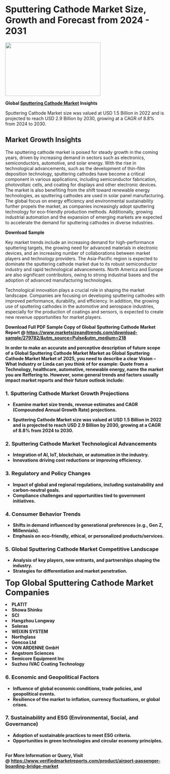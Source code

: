 <H1>Sputtering Cathode Market Size, Growth and Forecast from 2024 - 2031</H1><img class="aligncenter size-medium wp-image-584254" src="https://thirdeyenews.in/wp-content/uploads/2024/09/Global-Market-Research-300x168.jpeg" alt="" width="300" height="168" /><p><strong>Global&nbsp;<a href="https://www.marketsizeandtrends.com/download-sample/279782/&amp;utm_source=Pulse&amp;utm_medium=218">Sputtering Cathode Market</a> Insights</strong></p><p>Sputtering Cathode Market size was valued at USD 1.5 Billion in 2022 and is projected to reach USD 2.9 Billion by 2030, growing at a CAGR of 8.8% from 2024 to 2030.</p><p><h2>Market Growth Insights</h2> <p>The sputtering cathode market is poised for steady growth in the coming years, driven by increasing demand in sectors such as electronics, semiconductors, automotive, and solar energy. With the rise in technological advancements, such as the development of thin-film deposition technology, sputtering cathodes have become a critical component in various applications, including semiconductor fabrication, photovoltaic cells, and coating for displays and other electronic devices. The market is also benefiting from the shift toward renewable energy technologies, as sputtering cathodes are used in solar panel manufacturing. The global focus on energy efficiency and environmental sustainability further propels the market, as companies increasingly adopt sputtering technology for eco-friendly production methods. Additionally, growing industrial automation and the expansion of emerging markets are expected to accelerate the demand for sputtering cathodes in diverse industries.</p> <p><strong>Download Sample</strong></p> <p>Key market trends include an increasing demand for high-performance sputtering targets, the growing need for advanced materials in electronic devices, and an increasing number of collaborations between market players and technology providers. The Asia-Pacific region is expected to dominate the sputtering cathode market due to its robust semiconductor industry and rapid technological advancements. North America and Europe are also significant contributors, owing to strong industrial bases and the adoption of advanced manufacturing technologies.</p> <p>Technological innovation plays a crucial role in shaping the market landscape. Companies are focusing on developing sputtering cathodes with improved performance, durability, and efficiency. In addition, the growing use of sputtering cathodes in the automotive and aerospace industries, especially for the production of coatings and sensors, is expected to create new revenue opportunities for market players.</p> <p><strong></p><p><span class=""><strong>Download Full PDF Sample Copy of Global Sputtering Cathode Market Report</strong> @ <a href="https://www.marketsizeandtrends.com/download-sample/279782/&amp;utm_source=Pulse&amp;utm_medium=218" target="_blank">https://www.marketsizeandtrends.com/download-sample/279782/&amp;utm_source=Pulse&amp;utm_medium=218</a></span></p><p>In order to make an accurate and perceptive description of future scope of a Global&nbsp;Sputtering Cathode Market Market as Global&nbsp;Sputtering Cathode Market Market of 2025, you need to describe a clear Vision &ndash; What Industry or Linda can you think of for example: Quote from a Technology, healthcare, automotive, renewable energy, name the market you are Reffering to. However, some general trends and factors usually impact market reports and their future outlook include:</p><h3>1.&nbsp;<strong>Sputtering Cathode Market Growth Projections</strong></h3><ul><li>Examine market size trends, revenue estimates and CAGR (Compounded Annual Growth Rate) projections.</li><li><p>Sputtering Cathode Market size was valued at USD 1.5 Billion in 2022 and is projected to reach USD 2.9 Billion by 2030, growing at a CAGR of 8.8% from 2024 to 2030.</p></li></ul><h3>2.&nbsp;<strong>Sputtering Cathode Market Technological Advancements</strong></h3><ul><li>Integration of AI, IoT, blockchain, or automation in the industry.</li><li>Innovations driving cost reductions or improving efficiency.</li></ul><h3>3.&nbsp;<strong>Regulatory and Policy Changes</strong></h3><ul><li>Impact of global and regional regulations, including sustainability and carbon-neutral goals.</li><li>Compliance challenges and opportunities tied to government initiatives.</li></ul><h3>4.&nbsp;<strong>Consumer Behavior Trends</strong></h3><ul><li>Shifts in demand influenced by generational preferences (e.g., Gen Z, Millennials).</li><li>Emphasis on eco-friendly, ethical, or personalized products/services.</li></ul><h3>5.&nbsp;<strong>Global Sputtering Cathode Market Competitive Landscape</strong></h3><ul><li>Analysis of key players, new entrants, and partnerships shaping the industry.</li><li>Strategies for differentiation and market penetration.</li></ul><p data-pm-slice="1 1 []"><span style="color: inherit; font-family: inherit; font-size: 25px;">Top Global Sputtering Cathode Market Companies</span></p><div class="" data-test-id=""><p><li>PLATIT</li><li> Showa Shinku</li><li> SCI</li><li> Hangzhou Longway</li><li> Soleras</li><li> WEIXIN SYSTEM</li><li> Northglass</li><li> Gencoa Ltd</li><li> VON ARDENNE GmbH</li><li> Angstrom Sciences</li><li> Semicore Equipment Inc</li><li> Suzhou IVAC Coating Technology</li></p></div><h3>6.&nbsp;<strong>Economic and Geopolitical Factors</strong></h3><ul><li>Influence of global economic conditions, trade policies, and geopolitical events.</li><li>Resilience of the market to inflation, currency fluctuations, or global crises.</li></ul><h3>7.&nbsp;<strong>Sustainability and ESG (Environmental, Social, and Governance)</strong></h3><ul><li>Adoption of sustainable practices to meet ESG criteria.</li><li>Opportunities in green technologies and circular economy principles.</li></ul><h2><strong style="font-size: 14px;">For More Information or Query, Visit @&nbsp;</strong><a style="background-color: #ffffff; font-size: 14px;" href="https://www.marketsizeandtrends.com/report/sputtering-cathode-market/" target="_blank">https://www.verifiedmarketreports.com/product/airport-passenger-boarding-bridge-market</a></h2>
